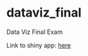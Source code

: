 # dataviz_final
Data Viz Final Exam

Link to shiny app: [here](https://susmani.shinyapps.io/dataviz_final/)
